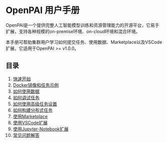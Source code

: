 # OpenPAI 用户手册

OpenPAI是一个提供完整人工智能模型训练和资源管理能力的开源平台，它易于扩展，支持各种规模的on-premise环境、on-cloud环境和混合环境。

本手册可帮助集群用户学习如何提交任务、使用数据、Marketplace以及VSCode扩展，它适用于OpenPAI >= v1.0.0。

## 目录

1. [快速开始](./quick-start.md)
2. [Docker镜像和任务示例](./docker-images-and-job-examples.md)
3. [如何使用数据](./how-to-manage-data.md)
4. [如何调试任务](./how-to-debug-jobs.md)
5. [如何使用高级任务设置](./how-to-use-advanced-job-settings.md)
6. [如何构建分布式任务](./how-to-run-distributed-job.md)
7. [使用Marketplace](./use-marketplace.md)
8. [使用VSCode扩展](./use-vscode-extension.md)
9. [使用Jupyter-Notebook扩展](./use-jupyter-notebook-extension.md)
10. [常见问题解答](./frequently-asked-questions.md)